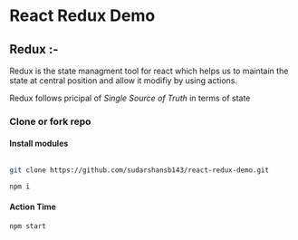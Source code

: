# React Redux Demo 

## Redux :-

Redux is the state managment tool for react which helps us to maintain the state at central position and allow it modifiy by using actions.

Redux follows pricipal of  *Single Source of Truth* in terms of state 


### Clone or fork repo 

#### Install modules

```bash 

git clone https://github.com/sudarshansb143/react-redux-demo.git

npm i 

```
#### Action Time 

```bash
npm start
```
